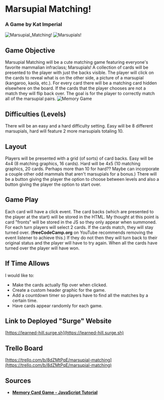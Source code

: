 # Marsupial Matching!
### A Game by Kat Imperial
![Marsupial_Matching!](https://i.imgur.com/qtyML65.png)
![Marsupials!](https://cdn.britannica.com/19/93319-004-78B92D73/Australian-marsupials.jpg)
## Game Objective
Marsupial Matching will be a cute matching game featuring everyone's favorite mammalian infraclass; Marsupials! 
A collection of cards will be presented to the player with just the backs visible. The player will click on the cards to reveal what is on the other side, a picture of a marsupial (kangaroo, kaola, etc.). For every card there will be a matching card hidden elsewhere on the board. If the cards that the player chooses are not a match they will flip back over. The goal is for the player to correctly match all of the marsupial pairs.
![Memory Game](https://img.lakeshorelearning.com/is/image/OCProduction/fg522?wid=800&fmt=jpeg&qlt=85,1&pscan=auto&op_sharpen=0&resMode=sharp2&op_usm=1,0.65,6,0)
## Difficulties (Levels)
There will be an easy and a hard difficulty setting. Easy will be 8 different marsupials, hard will feature 2 more marsupials totaling 10.
## Layout
Players will be presented with a grid (of sorts) of card backs. Easy will be 4x4 (8 matching graphics, 16 cards). Hard will be 4x5 (10 matching graphics, 20 cards. Perhaps more than 10 for hard?? Maybe can incorporate a couple other odd mammals that aren't marsupials for a bonus.) There will be a button giving the player the option to choose between levels and also a button giving the player the option to start over.
## Game Play
Each card will have a click event. The card backs (which are presented to the player at the start) will be stored in the HTML. My thought at this point is card "fronts" will be stored in the JS so they only appear when summoned. 
For each turn players will select 2 cards. If the cards match, they will stay turned over. (**freeCodeCamp.org** on YouTube recommends removing the event listener to achieve this.) If they do not then they will turn back to their original status and the player will have to try again. When all the cards have turned over the player will have won.
## If Time Allows
I would like to:
* Make the cards actually flip over when clicked.
* Create a custom header graphic for the game.
* Add a countdown timer so players have to find all the matches by a certain time.
* Have cards appear randomly for each game.

## Link to Deployed "Surge" Website

[https://learned-hill.surge.sh](https://learned-hill.surge.sh)

## Trello Board
[https://trello.com/b/8dZMtPqE/marsupial-matching](https://trello.com/b/8dZMtPqE/marsupial-matching)

## Sources
* [**Memory Card Game - JavaScript Tutorial**](https://www.youtube.com/watch?v=ZniVgo8U7ek)
